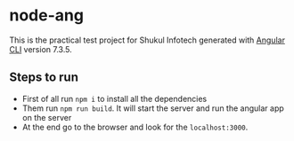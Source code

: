 # node-ang

This is the practical test project for Shukul Infotech generated with [Angular CLI](https://github.com/angular/angular-cli) version 7.3.5.

## Steps to run
- First of all run `npm i` to install all the dependencies
- Them run `npm run build`. It will start the server and run the angular app on the server
- At the end go to the browser and look for the  `localhost:3000`.
